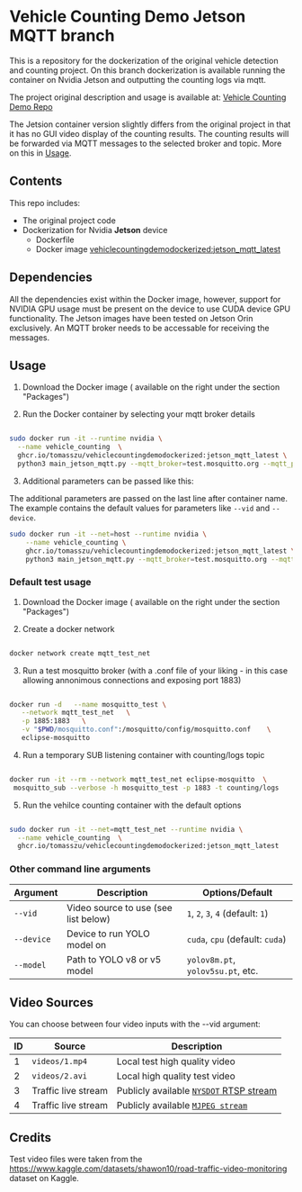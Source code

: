 # Vehicle Counting Demo Jetson MQTT branch

This is a repository for the dockerization of the original vehicle detection and counting project. On this branch dockerization is available running the container on Nvidia Jetson and outputting the counting logs via mqtt.

The project original description and usage is available at: [Vehicle Counting Demo Repo](https://github.com/tomasszu/vehicle_counting_demo?tab=readme-ov-file#vehicle-counting-demo)

The Jetsion container version slightly differs from the original project in that it has no GUI video display of the counting results. The counting results will be forwarded via MQTT messages to the selected broker and topic. More on this in [Usage](#usage).

## Contents

This repo includes:

- The original project code
- Dockerization for Nvidia **Jetson** device
  - Dockerfile
  - Docker image [vehiclecountingdemodockerized:jetson_mqtt_latest](https://github.com/tomasszu/vehicle_counting_demo_dockerized/pkgs/container/vehiclecountingdemodockerized)


## Dependencies

All the dependencies exist within the Docker image, however, support for NVIDIA GPU usage must be present on the device to use CUDA device GPU functionality. The Jetson images have been tested on Jetson Orin exclusively. An MQTT broker needs to be accessable for receiving the messages.

## Usage


1. Download the Docker image ( available on the right under the section "Packages")

2. Run the Docker container by selecting your mqtt broker details

```sh

sudo docker run -it --runtime nvidia \
  --name vehicle_counting  \
  ghcr.io/tomasszu/vehiclecountingdemodockerized:jetson_mqtt_latest \
  python3 main_jetson_mqtt.py --mqtt_broker=test.mosquitto.org --mqtt_port=1883 --mqtt_topic="counting/logs"

```

3. Additional parameters can be passed like this:

The additional parameters are passed on the last line after container name. The example contains the default values for parameters like `--vid` and `--device`.

```sh 
sudo docker run -it --net=host --runtime nvidia \
    --name vehicle_counting \
    ghcr.io/tomasszu/vehiclecountingdemodockerized:jetson_mqtt_latest \
    python3 main_jetson_mqtt.py --mqtt_broker=test.mosquitto.org --mqtt_port=1883 --mqtt_topic="counting/logs" --vid 1 --device cuda
```

### Default test usage

1. Download the Docker image ( available on the right under the section "Packages")
   
2. Create a docker network

```sh

docker network create mqtt_test_net

```

3. Run a test mosquitto broker (with a .conf file of your liking - in this case allowing annonimous connections and exposing port 1883)

```sh

docker run -d   --name mosquitto_test \
   --network mqtt_test_net   \
   -p 1885:1883   \
   -v "$PWD/mosquitto.conf":/mosquitto/config/mosquitto.conf    \
   eclipse-mosquitto

```

4. Run a temporary SUB listening container with counting/logs topic

```sh

docker run -it --rm --network mqtt_test_net eclipse-mosquitto  \
 mosquitto_sub --verbose -h mosquitto_test -p 1883 -t counting/logs


```

5. Run the vehilce counting container with the default options

```sh

sudo docker run -it --net=mqtt_test_net --runtime nvidia \
  --name vehicle_counting  \
  ghcr.io/tomasszu/vehiclecountingdemodockerized:jetson_mqtt_latest


```



### Other command line arguments
| Argument       | Description                          | Options/Default                   |
| -------------- | ------------------------------------ | --------------------------------- |
| `--vid`        | Video source to use (see list below) | `1`, `2`, `3`, `4` (default: `1`) |
| `--device`     | Device to run YOLO model on          | `cuda`, `cpu` (default: `cuda`)   |
| `--model`      | Path to YOLO v8 or v5 model                   | `yolov8m.pt`, `yolov5su.pt`, etc.  |

## Video Sources

You can choose between four video inputs with the --vid argument:

| ID | Source         | Description                                                        |
| -- | -------------- | ------------------------------------------------------------------ |
| 1  | `videos/1.mp4` | Local test high quality video                                 |
| 2  | `videos/2.avi` | Local high quality test video                              |
| 3  | Traffic live stream    | Publicly available [`NYSDOT` RTSP stream](https://s58.nysdot.skyvdn.com)              |
| 4  | Traffic live stream    | Publicly available [`MJPEG stream`](http://80.151.142.110:8080/?action=stream) |


## Credits

Test video files were taken from the https://www.kaggle.com/datasets/shawon10/road-traffic-video-monitoring dataset on Kaggle.